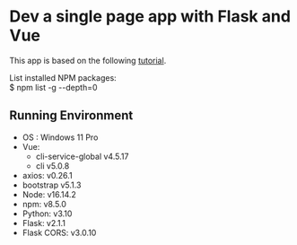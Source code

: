 # Dev a single page app with Flask and Vue

This app is based on the following [tutorial](https://testdriven.io/blog/developing-a-single-page-app-with-flask-and-vuejs/).

List installed NPM packages:<br>
    $ npm list -g --depth=0
    
## Running Environment
- OS : Windows 11 Pro
- Vue: 
    * cli-service-global v4.5.17
    * cli v5.0.8
- axios: v0.26.1
- bootstrap v5.1.3
- Node: v16.14.2
- npm: v8.5.0
- Python: v3.10
- Flask: v2.1.1
- Flask CORS: v3.0.10
